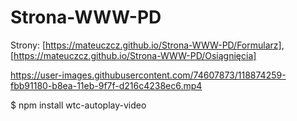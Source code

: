 # Strona-WWW-PD
Strony: [https://mateuczcz.github.io/Strona-WWW-PD/Formularz], [https://mateuczcz.github.io/Strona-WWW-PD/Osiągnięcia]

https://user-images.githubusercontent.com/74607873/118874259-fbb91180-b8ea-11eb-9f7f-d216c4238ec6.mp4

$ npm install wtc-autoplay-video
